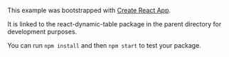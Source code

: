 This example was bootstrapped with [Create React App](https://github.com/facebook/create-react-app).

It is linked to the react-dynamic-table package in the parent directory for development purposes.

You can run `npm install` and then `npm start` to test your package.
